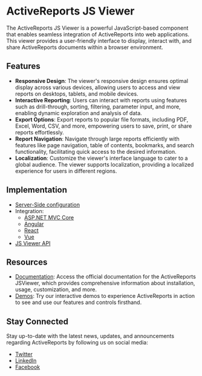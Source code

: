 # ActiveReports JS Viewer

The ActiveReports JS Viewer is a powerful JavaScript-based component
that enables seamless integration of ActiveReports into web
applications. This viewer provides a user-friendly interface to display,
interact with, and share ActiveReports documents within a browser
environment.

## Features

-   **Responsive Design**: The viewer's responsive design ensures optimal display across various devices, allowing users to access and view reports on desktops, tablets, and mobile devices.
-   **Interactive Reporting**: Users can interact with reports using features such as drill-through, sorting, filtering, parameter input, and more, enabling dynamic exploration and analysis of data.
-   **Export Options**: Export reports to popular file formats, including PDF, Excel, Word, CSV, and more, empowering users to save, print, or share reports effortlessly.
-   **Report Navigation**: Navigate through large reports efficiently with features like page navigation, table of contents, bookmarks, and search functionality, facilitating quick access to the desired information.
-   **Localization**: Customize the viewer\'s interface language to cater to a global audience. The viewer supports localization, providing a localized experience for users in different regions.

## Implementation

* [Server-Side configuration](https://developer.mescius.com/activereportsnet/docs/latest/online/jsvieweraspnet-middleware.html?utm_source=NPM&utm_medium=AR&utm_campaign=ARNET-JSViewer)
* Integration:
  * [ASP.NET MVC Core](https://developer.mescius.com/activereportsnet/docs/latest/online/aspnet-mvc-core-integration.html?utm_source=NPM&utm_medium=AR&utm_campaign=ARNET-JSViewer)
  * [Angular](https://developer.mescius.com/activereportsnet/docs/latest/online/integration-to-angular.html?utm_source=NPM&utm_medium=AR&utm_campaign=ARNET-JSViewer)
  * [React](https://developer.mescius.com/activereportsnet/docs/latest/online/integration-to-react.html?utm_source=NPM&utm_medium=AR&utm_campaign=ARNET-JSViewer)
  * [Vue](https://developer.mescius.com/activereportsnet/docs/latest/online/integration-to-vuejs.html?utm_source=NPM&utm_medium=AR&utm_campaign=ARNET-JSViewer)
* [JS Viewer API](https://developer.mescius.com/activereportsnet/docs/latest/online/jsviewer-api.html?utm_source=NPM&utm_medium=AR&utm_campaign=ARNET-JSViewer)

## Resources

-   [Documentation](https://developer.mescius.com/activereportsnet/docs/latest/online/web-designer-application.html?utm_source=NPM&utm_medium=AR&utm_campaign=ARNET-JSViewer): Access the official documentation for the ActiveReports JSViewer, which provides comprehensive information about installation, usage, customization, and more.
-   [Demos](https://developer.mescius.com/activereportsnet/demos/?utm_source=NPM&utm_medium=AR&utm_campaign=ARNET-JSViewer): Try our interactive demos to experience ActiveReports in action to see and use our features and controls firsthand.

## Stay Connected

Stay up-to-date with the latest news, updates, and announcements
regarding ActiveReports by following us on social media:

-   [Twitter](https://twitter.com/MESCIUS_inc/)
-   [LinkedIn](https://www.linkedin.com/company/mesciusinc)
-   [Facebook](https://www.facebook.com/MESCIUSinc)